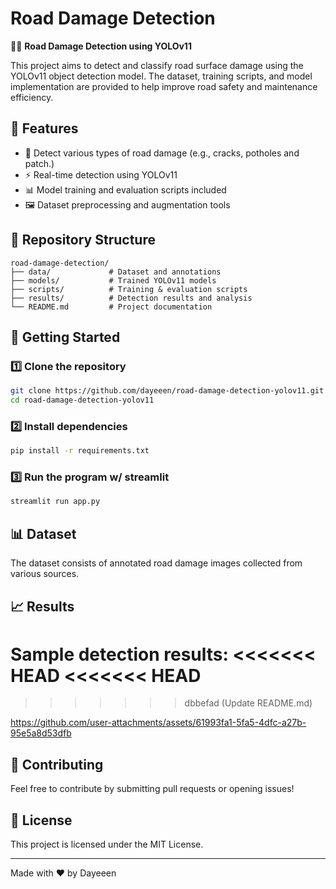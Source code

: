 # Road Damage Detection

🚗💥 **Road Damage Detection using YOLOv11**

This project aims to detect and classify road surface damage using the YOLOv11 object detection model. The dataset, training scripts, and model implementation are provided to help improve road safety and maintenance efficiency.

## 📌 Features
- 🚧 Detect various types of road damage (e.g., cracks, potholes and patch.)
- ⚡ Real-time detection using YOLOv11
- 📊 Model training and evaluation scripts included
- 🖼️ Dataset preprocessing and augmentation tools

## 📂 Repository Structure
```
road-damage-detection/
├── data/             # Dataset and annotations
├── models/           # Trained YOLOv11 models
├── scripts/          # Training & evaluation scripts
├── results/          # Detection results and analysis
└── README.md         # Project documentation
```

## 🚀 Getting Started
### 1️⃣ Clone the repository
```sh
git clone https://github.com/dayeeen/road-damage-detection-yolov11.git
cd road-damage-detection-yolov11
```

### 2️⃣ Install dependencies
```sh
pip install -r requirements.txt
```

### 3️⃣ Run the program w/ streamlit
```sh
streamlit run app.py

```

## 📊 Dataset
The dataset consists of annotated road damage images collected from various sources.

## 📈 Results
Sample detection results:
<<<<<<< HEAD
<<<<<<< HEAD
=======
>>>>>>> dbbefad (Update README.md)

https://github.com/user-attachments/assets/61993fa1-5fa5-4dfc-a27b-95e5a8d53dfb

## 🤝 Contributing
Feel free to contribute by submitting pull requests or opening issues!

## 📜 License
This project is licensed under the MIT License.

---
Made with ❤️ by Dayeeen
